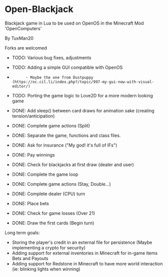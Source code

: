 # Open-Blackjack
Blackjack game in Lua to be used on OpenOS in the Minecraft Mod 'OpenComputers'


By TuxMan20


Forks are welcomed

- TODO: Various bug fixes, adjustments
- TODO: Adding a simple GUI compatible with OpenOS
-           - Maybe the one from Dustpuppy     (https://oc.cil.li/index.php?/topic/997-my-gui-now-with-visual-editor/)
- TODO: Porting the game logic to Love2D for a more modern looking game


- DONE: Add sleep() between card draws for animation sake (creating tension/anticipation)
- DONE: Complete game actions (Split)
- DONE: Separate the game, functions and class files.
- DONE: Ask for insurance ("My god! it's full of IFs")
- DONE: Pay winnings
- DONE: Check for blackjacks at first draw (dealer and user)
- DONE: Complete the game loop
- DONE: Complete game actions (Stay, Double...)
- DONE: Complete dealer (CPU) turn
- DONE: Place bets
- DONE: Check for game losses (Over 21)
- DONE: Draw the first cards (Begin turn)

Long term goals:
- Storing the player's credit in an external file for persistence (Maybe implementing a crypto for security)
- Adding support for external inventories in Minecraft for in-game items Bets and Payouts
- Adding support for Redstone in Minecraft to have more world interaction (ie: blinking lights when winning)

